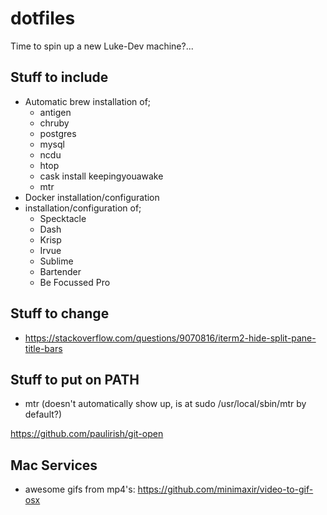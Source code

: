 # dotfiles
Time to spin up a new Luke-Dev machine?...

## Stuff to include

- Automatic brew installation of;
  - antigen
  - chruby
  - postgres
  - mysql
  - ncdu
  - htop
  - cask install keepingyouawake
  - mtr
- Docker installation/configuration
- installation/configuration of;
  - Specktacle
  - Dash
  - Krisp
  - Irvue
  - Sublime
  - Bartender
  - Be Focussed Pro

## Stuff to change
- https://stackoverflow.com/questions/9070816/iterm2-hide-split-pane-title-bars

## Stuff to put on PATH
- mtr (doesn't automatically show up, is at sudo /usr/local/sbin/mtr by default?)

https://github.com/paulirish/git-open

## Mac Services
- awesome gifs from mp4's: https://github.com/minimaxir/video-to-gif-osx
